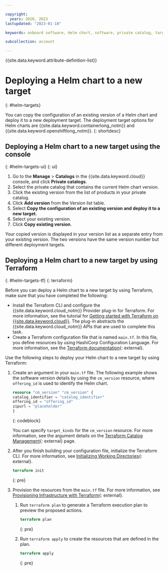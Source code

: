 ```yaml
---

copyright:
  years: 2020, 2023
lastupdated: "2023-01-18"

keywords: onboard software, Helm chart, software, private catalog, target, deployment target

subcollection: account

---
```


{{site.data.keyword.attribute-definition-list}}

# Deploying a Helm chart to a new target
{: #helm-targets}

You can copy the configuration of an existing version of a Helm chart and deploy it to a new deployment target. The deployment target options for Helm charts are {{site.data.keyword.containerlong_notm}} and {{site.data.keyword.openshiftlong_notm}}.
{: shortdesc}

## Deploying a Helm chart to a new target using the console
{: #helm-targets-ui}
{: ui}

1. Go to the **Manage** > **Catalogs** in the {{site.data.keyword.cloud}} console, and click **Private catalogs**.
1. Select the private catalog that contains the current Helm chart version.
1. Click the existing version from the list of products in your private catalog.
1. Click **Add version** from the Version list table.
1. Select **Copy the configuration of an existing version and deploy it to a new target.**
1. Select your existing version.
1. Click **Copy existing version**.

Your copied version is displayed in your version list as a separate entry from your existing version. The two versions have the same version number but different deployment targets.

## Deploying a Helm chart to a new target by using Terraform
{: #helm-targets-tf}
{: terraform}

Before you can deploy a Helm chart to a new target by using Terraform, make sure that you have completed the following:

- Install the Terraform CLI and configure the {{site.data.keyword.cloud_notm}} Provider plug-in for Terraform. For more information, see the tutorial for [Getting started with Terraform on {{site.data.keyword.cloud}}](/docs/ibm-cloud-provider-for-terraform?topic=ibm-cloud-provider-for-terraform-getting-started). The plug-in abstracts the {{site.data.keyword.cloud_notm}} APIs that are used to complete this task.
- Create a Terraform configuration file that is named `main.tf`. In this file, you define resources by using HashiCorp Configuration Language. For more information, see the [Terraform documentation](https://www.terraform.io/docs/language/index.html){: external}.

Use the following steps to deploy your Helm chart to a new target by using Terraform:

1. Create an argument in your `main.tf` file. The following example shows the software version details by using the `cm_version` resource, where `offering_id` is used to identify the Helm chart.

   ```terraform
   resource "cm_version" "cm_version" {
   catalog_identifier = "catalog_identifier"
   offering_id = "offering_id"
   zipurl = "placeholder"
   }
   ```
   {: codeblock}

    You can specify `target_kinds` for the `cm_version` resource. For more information, see the argument details on the [Terraform Catalog Management](https://registry.terraform.io/providers/IBM-Cloud/ibm/latest/docs/resources/cm_version){: external} page.

1. After you finish building your configuration file, initialize the Terraform CLI. For more information, see [Initializing Working Directories](https://www.terraform.io/cli/init){: external}.

   ```terraform
   terraform init
   ```
   {: pre}

1. Provision the resources from the `main.tf` file. For more information, see [Provisioning Infrastructure with Terraform](https://www.terraform.io/cli/run){: external}.

   1. Run `terraform plan` to generate a Terraform execution plan to preview the proposed actions.

      ```terraform
      terraform plan
      ```
      {: pre}

   1. Run `terraform apply` to create the resources that are defined in the plan.

      ```terraform
      terraform apply
      ```
      {: pre}
